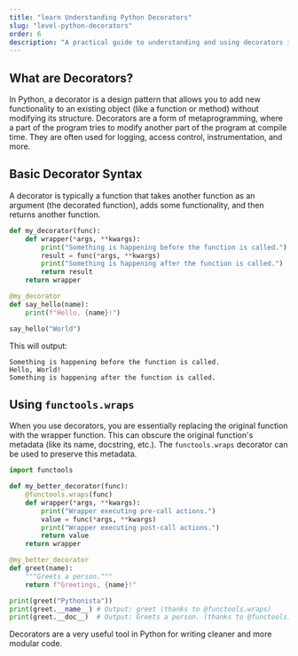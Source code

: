 ```yaml
---
title: "learn Understanding Python Decorators"
slug: "level-python-decorators"
order: 6
description: "A practical guide to understanding and using decorators in Python."
---
```


## What are Decorators?

In Python, a decorator is a design pattern that allows you to add new functionality to an existing object (like a function or method) without modifying its structure. Decorators are a form of metaprogramming, where a part of the program tries to modify another part of the program at compile time. They are often used for logging, access control, instrumentation, and more.

## Basic Decorator Syntax

A decorator is typically a function that takes another function as an argument (the decorated function), adds some functionality, and then returns another function.

```python
def my_decorator(func):
    def wrapper(*args, **kwargs):
        print("Something is happening before the function is called.")
        result = func(*args, **kwargs)
        print("Something is happening after the function is called.")
        return result
    return wrapper

@my_decorator
def say_hello(name):
    print(f"Hello, {name}!")

say_hello("World")
```

This will output:
```
Something is happening before the function is called.
Hello, World!
Something is happening after the function is called.
```

## Using `functools.wraps`

When you use decorators, you are essentially replacing the original function with the wrapper function. This can obscure the original function's metadata (like its name, docstring, etc.). The `functools.wraps` decorator can be used to preserve this metadata.

```python
import functools

def my_better_decorator(func):
    @functools.wraps(func)
    def wrapper(*args, **kwargs):
        print("Wrapper executing pre-call actions.")
        value = func(*args, **kwargs)
        print("Wrapper executing post-call actions.")
        return value
    return wrapper

@my_better_decorator
def greet(name):
    """Greets a person."""
    return f"Greetings, {name}!"

print(greet("Pythonista"))
print(greet.__name__) # Output: greet (thanks to @functools.wraps)
print(greet.__doc__)  # Output: Greets a person. (thanks to @functools.wraps)
```

Decorators are a very useful tool in Python for writing cleaner and more modular code.
